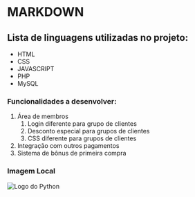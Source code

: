 # MARKDOWN
## Lista de linguagens utilizadas no projeto:
* HTML
* CSS
* JAVASCRIPT
* PHP
* MySQL

### Funcionalidades a desenvolver:

1. Área de membros
    1. Login diferente para grupo de clientes
    2. Desconto especial para grupos de clientes
    3. CSS diferente para grupos de clientes
2. Integração com outros pagamentos
3. Sistema de bônus de primeira compra

### Imagem Local

![Logo do Python](/logo-javascript-1024.png)